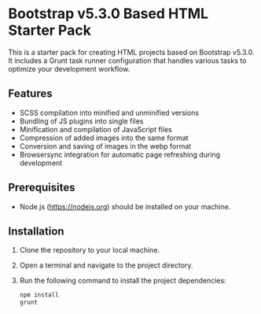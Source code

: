 # Bootstrap v5.3.0 Based HTML Starter Pack

This is a starter pack for creating HTML projects based on Bootstrap v5.3.0. It includes a Grunt task runner configuration that handles various tasks to optimize your development workflow.

## Features

- SCSS compilation into minified and unminified versions
- Bundling of JS plugins into single files
- Minification and compilation of JavaScript files
- Compression of added images into the same format
- Conversion and saving of images in the webp format
- Browsersync integration for automatic page refreshing during development

## Prerequisites

- Node.js (https://nodejs.org) should be installed on your machine.

## Installation

1. Clone the repository to your local machine.
2. Open a terminal and navigate to the project directory.
3. Run the following command to install the project dependencies:

   ```bash
   npm install
   grunt
